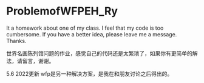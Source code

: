 # ProblemofWFPEH_Ry
It a homework about one of my class. I feel that my code is too cumbersome. If you have a better idea, please leave me a message. Thanks.

世界名画陈列馆问题的作业，感觉自己的代码还是太繁琐了，如果你有更简单的解法，请留言，谢谢。

5.6 2022更新
wfp是另一种解决方案，是我在和朋友讨论之后得出的。
